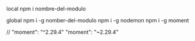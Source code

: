 local 
npm i nombre-del-modulo

global
npm i -g nomber-del-modulo
npm i -g nodemon
npm i -g moment

// "moment": "^2.29.4"
    "moment": "~2.29.4"